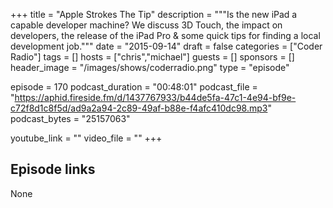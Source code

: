 +++
title = "Apple Strokes The Tip"
description = """Is the new iPad a capable developer machine? We discuss 3D Touch, the impact on developers, the release of the iPad Pro & some quick tips for finding a local development job."""
date = "2015-09-14"
draft = false
categories = ["Coder Radio"]
tags = []
hosts = ["chris","michael"]
guests = []
sponsors = []
header_image = "/images/shows/coderradio.png"
type = "episode"

episode = 170
podcast_duration = "00:48:01"
podcast_file = "https://aphid.fireside.fm/d/1437767933/b44de5fa-47c1-4e94-bf9e-c72f8d1c8f5d/ad9a2a94-2c89-49af-b88e-f4afc410dc98.mp3"
podcast_bytes = "25157063"

youtube_link = ""
video_file = ""
+++

## Episode links

None


